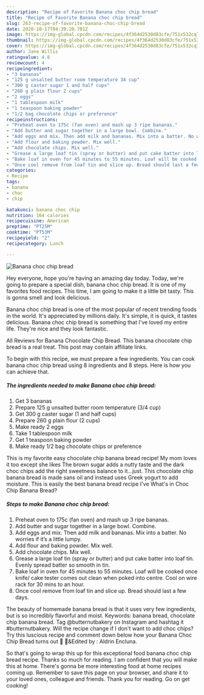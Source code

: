 ```yaml
---
description: "Recipe of Favorite Banana choc chip bread"
title: "Recipe of Favorite Banana choc chip bread"
slug: 263-recipe-of-favorite-banana-choc-chip-bread
date: 2020-10-17T04:39:20.701Z
image: https://img-global.cpcdn.com/recipes/4f364d2530d83cfe/751x532cq70/banana-choc-chip-bread-recipe-main-photo.jpg
thumbnail: https://img-global.cpcdn.com/recipes/4f364d2530d83cfe/751x532cq70/banana-choc-chip-bread-recipe-main-photo.jpg
cover: https://img-global.cpcdn.com/recipes/4f364d2530d83cfe/751x532cq70/banana-choc-chip-bread-recipe-main-photo.jpg
author: Jane Willis
ratingvalue: 4.8
reviewcount: 4
recipeingredient:
- "3 bananas"
- "125 g unsalted butter room temperature 34 cup"
- "300 g caster sugar 1 and half cups"
- "260 g plain flour 2 cups"
- "2 eggs"
- "1 tablespoon milk"
- "1 teaspoon baking powder"
- "1/2 bag chocolate chips or preference"
recipeinstructions:
- "Preheat oven to 175c (fan oven) and mash up 3 ripe bananas."
- "Add butter and sugar together in a large bowl. Combine."
- "Add eggs and mix. Then add milk and bananas. Mix into a batter. No worries if it’s a little lumpy."
- "Add flour and baking powder. Mix well."
- "Add chocolate chips. Mix well."
- "Grease a large loaf tin (spray or butter) and put cake batter into loaf tin. Evenly spread batter so smooth in tin."
- "Bake loaf in oven for 45 minutes to 55 minutes. Loaf will be cooked once knife/ cake tester comes out clean when poked into centre. Cool on wire rack for 30 mins to an hour."
- "Once cool remove from loaf tin and slice up. Bread should last a few days."
categories:
- Recipe
tags:
- banana
- choc
- chip

katakunci: banana choc chip 
nutrition: 164 calories
recipecuisine: American
preptime: "PT25M"
cooktime: "PT53M"
recipeyield: "2"
recipecategory: Lunch

---
```



![Banana choc chip bread](https://img-global.cpcdn.com/recipes/4f364d2530d83cfe/751x532cq70/banana-choc-chip-bread-recipe-main-photo.jpg)

Hey everyone, hope you're having an amazing day today. Today, we're going to prepare a special dish, banana choc chip bread. It is one of my favorites food recipes. This time, I am going to make it a little bit tasty. This is gonna smell and look delicious.

Banana choc chip bread is one of the most popular of recent trending foods in the world. It's appreciated by millions daily. It's simple, it is quick, it tastes delicious. Banana choc chip bread is something that I've loved my entire life. They're nice and they look fantastic.

All Reviews for Banana Chocolate Chip Bread. This banana chocolate chip bread is a real treat. This post may contain affiliate links.


To begin with this recipe, we must prepare a few ingredients. You can cook banana choc chip bread using 8 ingredients and 8 steps. Here is how you can achieve that.

<!--inarticleads1-->

##### The ingredients needed to make Banana choc chip bread:

1. Get 3 bananas
1. Prepare 125 g unsalted butter room temperature (3/4 cup)
1. Get 300 g caster sugar (1 and half cups)
1. Prepare 260 g plain flour (2 cups)
1. Make ready 2 eggs
1. Take 1 tablespoon milk
1. Get 1 teaspoon baking powder
1. Make ready 1/2 bag chocolate chips or preference


This is my favorite easy chocolate chip banana bread recipe! My mom loves it too except she likes The brown sugar adds a nutty taste and the dark choc chips add the right sweetness balance to it…just. This chocolate chip banana bread is made sans oil and instead uses Greek yogurt to add moisture. This is easily the best banana bread recipe I&#39;ve What&#39;s in Choc Chip Banana Bread? 

<!--inarticleads2-->

##### Steps to make Banana choc chip bread:

1. Preheat oven to 175c (fan oven) and mash up 3 ripe bananas.
1. Add butter and sugar together in a large bowl. Combine.
1. Add eggs and mix. Then add milk and bananas. Mix into a batter. No worries if it’s a little lumpy.
1. Add flour and baking powder. Mix well.
1. Add chocolate chips. Mix well.
1. Grease a large loaf tin (spray or butter) and put cake batter into loaf tin. Evenly spread batter so smooth in tin.
1. Bake loaf in oven for 45 minutes to 55 minutes. Loaf will be cooked once knife/ cake tester comes out clean when poked into centre. Cool on wire rack for 30 mins to an hour.
1. Once cool remove from loaf tin and slice up. Bread should last a few days.


The beauty of homemade banana bread is that it uses very few ingredients, but is so incredibly flavorful and moist. Keywords: banana bread, chocolate chip banana bread. Tag @butternutbakery on Instagram and hashtag it #butternutbakery. Will the recipe change if I don&#39;t want to add choc chips? Try this luscious recipe and comment down below how your Banana Choc Chip Bread turns out 🤤 🎥&amp;Edited by : Aldrin Encluna. 

So that's going to wrap this up for this exceptional food banana choc chip bread recipe. Thanks so much for reading. I am confident that you will make this at home. There's gonna be more interesting food at home recipes coming up. Remember to save this page on your browser, and share it to your loved ones, colleague and friends. Thank you for reading. Go on get cooking!
